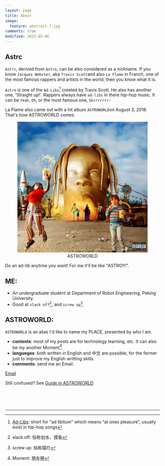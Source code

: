 ```yaml
---
layout: page
title: About
image:
  feature: abstract-7.jpg
comments: true
modified: 2022-05-06
---
```


## Astrc

`Astrc`, derived from `Astro`, can be also considered as a nickname. If you know `Jacques Webster`, aka `Travis Scott`and also `La Flame` in Franch, one of the most famous rappers and artists in the world, then you know what it is.

`Astro` is one of the `Ad-Libs`[^1] created by Travis Scott. He also has another one, 'Straight up!'. Rappers always have `ad-libs` in there hip-hop music. It can be `Yeah`, `Oh`, or the most famous one, `Skrrrrrrr~` 

La Flame also came out with a hit album `ASTROWORLD`on August 3, 2018. That's how ASTROWORLD comes.

<figure>
	<center><a href="/images/astroworld.jpeg"><img src="/images/astroworld.jpeg" alt=""></a>
	<figcaption>ASTROWORLD</figcaption></center>
</figure>

Do an ad-lib anytime you want! For me it'll be like "ASTRO!!!".


## ME:

* An undergraduate student at Department of Robot Engineering, Peking University.
* Good at `slack off`[^2], and `screw up`[^3].

## ASTROWORLD:  

`ASTROWORLD` is an alias I'd like to name my PLACE, presented by who I am.  
* **contents**: most of my posts are for technology learning, etc. It can also be my another Moment[^4].  
* **langueges**: both written in English and 中文 are possible, for the former just to improve my English writting skills.  
* **comments**: send me an Email.  

<div markdown="0"><a href="mailto:{{luca.meng@outlook.com}}"><i class="fa fa-fw fa-envelope"></i> Email</a></div>

 Still confused? See [Guide in ASTROWORLD](https://lucameng.github.io/post-test/)

<br/>
<br/>
<br/>

___

[^1]: [Ad-Libs](https://rhymemakers.com/rap-ad-libs/): short for "ad libitum" which means “at ones pleasure”, usually exist in hip-hop songs  
[^2]: slack off: 俗称划水、摸鱼  
[^3]: screw up: 俗称摆烂
[^4]: Moment: 朋友圈